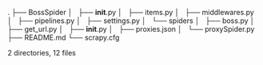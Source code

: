 .
├── BossSpider
│   ├── __init__.py
│   ├── items.py
│   ├── middlewares.py
│   ├── pipelines.py
│   ├── settings.py
│   └── spiders
│       ├── boss.py
│       ├── get_url.py
│       ├── __init__.py
│       ├── proxies.json
│       └── proxySpider.py
├── README.md
└── scrapy.cfg

2 directories, 12 files
